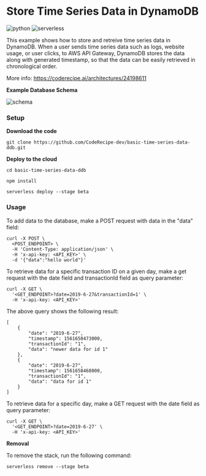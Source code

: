 # Store Time Series Data in DynamoDB

![python](https://img.shields.io/badge/-python-555555.svg) ![serverless](http://public.serverless.com/badges/v3.svg)

This example shows how to store and retreive time series data in DynamoDB. When a user sends time series data such as logs, website usage, or user clicks, to AWS API Gateway, DynamoDB stores the data along with generated timestamp, so that the data can be easily retrieved in chronological order.

More info: https://coderecipe.ai/architectures/24198611

**Example Database Schema**

![schema](https://coderecipe-crlite-architectures-beta.s3.amazonaws.com/coderecipedevs/Store+Time+Series+Data+in+DynamoDB/latest_schema.png)

### Setup

**Download the code**


```
git clone https://github.com/CodeRecipe-dev/basic-time-series-data-ddb.git
```
 
**Deploy to the cloud**    


```
cd basic-time-series-data-ddb

npm install 

serverless deploy --stage beta
```      

### Usage 

To add data to the database, make a POST request with data in the "data" field:

```
curl -X POST \
  <POST_ENDPOINT> \
  -H 'Content-Type: application/json' \
  -H 'x-api-key: <API_KEY>' \
  -d '{"data":"hello world"}'
```

To retrieve data for a specific transaction ID on a given day, make a get request with the date field and transactionId field as query parameter:

```
curl -X GET \
  '<GET_ENDPOINT>?date=2019-6-27&transactionId=1' \
  -H 'x-api-key: <API_KEY>'
```

The above query shows the following result:

```
[
    {
        "date": "2019-6-27",
        "timestamp": 1561658473000,
        "transactionId": "1",
        "data": "newer data for id 1"
    },
    {
        "date": "2019-6-27",
        "timestamp": 1561658468000,
        "transactionId": "1",
        "data": "data for id 1"
    }
]
```

To retrieve data for a specific day, make a GET request with the date field as query parameter:

```
curl -X GET \
  '<GET_ENDPOINT>?date=2019-6-27' \
  -H 'x-api-key: <API_KEY>'
```

**Removal**

To remove the stack, run the following command:


```
serverless remove --stage beta
```   
